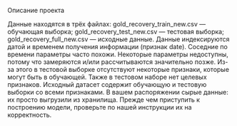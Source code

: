 Описание проекта

Данные находятся в трёх файлах:
gold_recovery_train_new.csv — обучающая выборка;
gold_recovery_test_new.csv — тестовая выборка;
gold_recovery_full_new.csv — исходные данные.
Данные индексируются датой и временем получения информации (признак date). Соседние по времени параметры часто похожи.
Некоторые параметры недоступны, потому что замеряются и/или рассчитываются значительно позже. Из-за этого в тестовой выборке отсутствуют некоторые признаки, которые могут быть в обучающей. Также в тестовом наборе нет целевых признаков.
Исходный датасет содержит обучающую и тестовую выборки со всеми признаками.
В вашем распоряжении сырые данные: их просто выгрузили из хранилища. Прежде чем приступить к построению модели, проверьте по нашей инструкции их на корректность.
